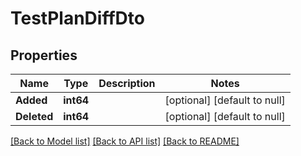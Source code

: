 # TestPlanDiffDto

## Properties
Name | Type | Description | Notes
------------ | ------------- | ------------- | -------------
**Added** | **int64** |  | [optional] [default to null]
**Deleted** | **int64** |  | [optional] [default to null]

[[Back to Model list]](../README.md#documentation-for-models) [[Back to API list]](../README.md#documentation-for-api-endpoints) [[Back to README]](../README.md)

